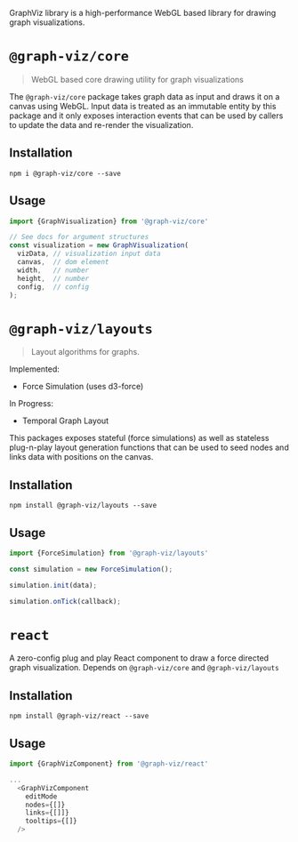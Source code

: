 GraphViz library is a high-performance WebGL based library for drawing graph visualizations.

# `@graph-viz/core`

> WebGL based core drawing utility for graph visualizations

The `@graph-viz/core` package takes graph data as input and draws it on a canvas using WebGL.
Input data is treated as an immutable entity by this package and it only exposes interaction events that
can be used by callers to update the data and re-render the visualization.  

## Installation
`npm i @graph-viz/core --save`

## Usage

```typescript
import {GraphVisualization} from '@graph-viz/core'

// See docs for argument structures
const visualization = new GraphVisualization(
  vizData, // visualization input data
  canvas,  // dom element
  width,   // number
  height,  // number
  config,  // config
);
```


# `@graph-viz/layouts`

> Layout algorithms for graphs.

Implemented:
* Force Simulation (uses d3-force)

In Progress:
* Temporal Graph Layout

This packages exposes stateful (force simulations) as well as stateless plug-n-play 
layout generation functions that can be used to seed nodes and links data with positions 
on the canvas. 

## Installation
`npm install @graph-viz/layouts --save`

## Usage

```typescript
import {ForceSimulation} from '@graph-viz/layouts'

const simulation = new ForceSimulation();

simulation.init(data);

simulation.onTick(callback);
```

# `react`

A zero-config plug and play React component to draw a force directed graph visualization.
Depends on `@graph-viz/core` and `@graph-viz/layouts`

## Installation
`npm install @graph-viz/react --save`

## Usage

```typescript
import {GraphVizComponent} from '@graph-viz/react'

...
  <GraphVizComponent
    editMode
    nodes={[]}
    links={[]]}
    tooltips={[]}
  />
```
